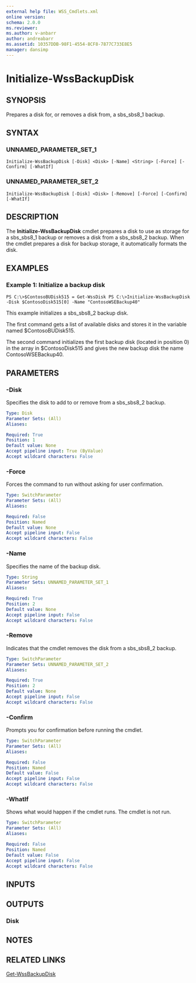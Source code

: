 ```yaml
---
external help file: WSS_Cmdlets.xml
online version: 
schema: 2.0.0
ms.reviewer:
ms.author: v-anbarr
author: andreabarr
ms.assetid: 10357DDB-98F1-4554-8CF8-7877C733E8E5
manager: dansimp
---
```


# Initialize-WssBackupDisk

## SYNOPSIS
Prepares a disk for, or removes a disk from, a sbs_sbs8_1 backup.

## SYNTAX

### UNNAMED_PARAMETER_SET_1
```
Initialize-WssBackupDisk [-Disk] <Disk> [-Name] <String> [-Force] [-Confirm] [-WhatIf]
```

### UNNAMED_PARAMETER_SET_2
```
Initialize-WssBackupDisk [-Disk] <Disk> [-Remove] [-Force] [-Confirm] [-WhatIf]
```

## DESCRIPTION
The **Initialize-WssBackupDisk** cmdlet prepares a disk to use as storage for a sbs_sbs8_1 backup or removes a disk from a sbs_sbs8_2 backup.
When the cmdlet prepares a disk for backup storage, it automatically formats the disk.

## EXAMPLES

### Example 1: Initialize a backup disk
```
PS C:\>$ContosoBUDisk515 = Get-WssDisk PS C:\>Initialize-WssBackupDisk -Disk $ContosoDisk515[0] -Name "ContosoWSEBackup40"
```

This example initializes a sbs_sbs8_2 backup disk.

The first command gets a list of available disks and stores it in the variable named $ContosoBUDisk515.

The second command initializes the first backup disk (located in position 0) in the array in $ContosoDisk515 and gives the new backup disk the name ContosoWSEBackup40.

## PARAMETERS

### -Disk
Specifies the disk to add to or remove from a sbs_sbs8_2 backup.

```yaml
Type: Disk
Parameter Sets: (All)
Aliases: 

Required: True
Position: 1
Default value: None
Accept pipeline input: True (ByValue)
Accept wildcard characters: False
```

### -Force
Forces the command to run without asking for user confirmation.

```yaml
Type: SwitchParameter
Parameter Sets: (All)
Aliases: 

Required: False
Position: Named
Default value: None
Accept pipeline input: False
Accept wildcard characters: False
```

### -Name
Specifies the name of the backup disk.

```yaml
Type: String
Parameter Sets: UNNAMED_PARAMETER_SET_1
Aliases: 

Required: True
Position: 2
Default value: None
Accept pipeline input: False
Accept wildcard characters: False
```

### -Remove
Indicates that the cmdlet removes the disk from  a sbs_sbs8_2 backup.

```yaml
Type: SwitchParameter
Parameter Sets: UNNAMED_PARAMETER_SET_2
Aliases: 

Required: True
Position: 2
Default value: None
Accept pipeline input: False
Accept wildcard characters: False
```

### -Confirm
Prompts you for confirmation before running the cmdlet.

```yaml
Type: SwitchParameter
Parameter Sets: (All)
Aliases: 

Required: False
Position: Named
Default value: False
Accept pipeline input: False
Accept wildcard characters: False
```

### -WhatIf
Shows what would happen if the cmdlet runs.
The cmdlet is not run.

```yaml
Type: SwitchParameter
Parameter Sets: (All)
Aliases: 

Required: False
Position: Named
Default value: False
Accept pipeline input: False
Accept wildcard characters: False
```

## INPUTS

## OUTPUTS

### Disk

## NOTES

## RELATED LINKS

[Get-WssBackupDisk](./Get-WssBackupDisk.md)

